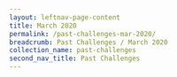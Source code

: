 ```yaml
---
layout: leftnav-page-content
title: March 2020
permalink: /past-challenges-mar-2020/
breadcrumb: Past Challenges / March 2020
collection_name: past-challenges
second_nav_title: Past Challenges
---
```

